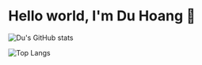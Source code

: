 <div>
<h1>Hello world, I'm Du Hoang 👋</h1>

![Du's GitHub stats](https://github-readme-stats.vercel.app/api?username=duhoang00&include_all_commits=true&include_orgs=true&count_private=true&show_icons=true&theme=radical)

![Top Langs](https://github-readme-stats.vercel.app/api/top-langs/?username=duhoang00&layout=compact&theme=radical)

